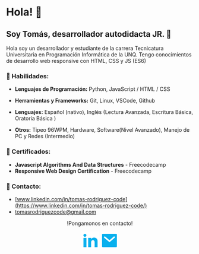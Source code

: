 # Hola! 👋
##  Soy Tomás, desarrollador autodidacta JR. 🚀

Hola soy un desarrollador y estudiante de la carrera Tecnicatura Universitaria en Programación Informática de la UNQ. Tengo conocimientos de desarrollo web responsive con HTML, CSS y JS (ES6)

### 🔨 Habilidades:

- **Lenguajes de Programación:** Python, JavaScript / HTML / CSS

- **Herramientas y Frameworks:** Git, Linux, VSCode, Github

- **Lenguajes:** Español (nativo), Inglés (Lectura Avanzada, Escritura Básica, Oratoria Básica )

- **Otros:**  Tipeo 96WPM, Hardware,
 Software(Nivel Avanzado), Manejo de PC y Redes (Intermedio)

### 📜 Certificados: 
- **Javascript Algorithms And Data Structures** - Freecodecamp
- **Responsive Web Design Certification** - Freecodecamp

### 📨 Contacto:
- [www.linkedin.com/in/tomas-rodriguez-code](https://www.linkedin.com/in/tomas-rodriguez-code/)
- tomasrodriguezcode@gmail.com

<p align="center">!Pongamonos en contacto!</p>
<p align="center">
    <a href="https://www.linkedin.com/in/tomas-rodriguez-code/" alt="Linkedin"><img src="./assets/icons/linkedin-fill.svg"></a>
    <a href="mailto:tomasrodriguezcode@gmail.com" alt="Mail"><img src="./assets/icons/mail-fill.svg"></a>
</p>


<!-- Hit counter. Not a lot of hits right now, maybe later
  <p align="center">
    <a href="http://hits.dwyl.com/lihuelworks/lihuelworks">
      <img align="center" src="http://hits.dwyl.com/lihuelworks/lihuelworks.svg">
    </a>
  </p>
</p>
-->
